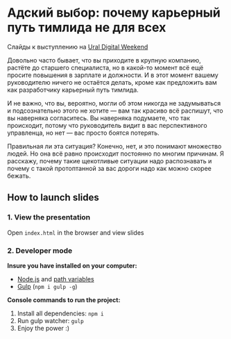 # Адский выбор: почему карьерный путь тимлида не для всех

Слайды к выступлению на [Ural Digital Weekend](https://ural-digital-weekend.ru/)

Довольно часто бывает, что вы приходите в крупную компанию, растёте до старшего специалиста, но в какой-то момент всё ещё просите повышения в зарплате и должности. И в этот момент вашему руководителю ничего не остаётся делать, кроме как предложить вам как разработчику карьерный путь тимлида.

И не важно, что вы, вероятно, могли об этом никогда не задумываться и подсознательно этого не хотите — вам так красиво всё распишут, что вы наверняка согласитесь. Вы наверняка подумаете, что так происходит, потому что руководитель видит в вас перспективного управленца, но нет — вас просто боятся потерять.

Правильная ли эта ситуация? Конечно, нет, и это понимают множество людей. Но она всё равно происходит постоянно по многим причинам. Я расскажу, почему такие щекотливые ситуации надо распознавать и почему с такой протоптанной за вас дороги надо как можно скорее бежать.

## How to launch slides
### 1. View the presentation
Open `index.html` in the browser and view slides

### 2. Developer mode

__Insure you have installed on your computer:__

* [Node.js](https://nodejs.org/en/download/) and [path variables](http://stackoverflow.com/questions/8278143/node-js-how-to-run-node-command-from-any-path)
* [Gulp](http://gulpjs.com/) (`npm i gulp -g`)

__Console commands to run the project:__

1. Install all dependenсies: `npm i`
2. Run gulp watcher: `gulp`
3. Enjoy the power :)
